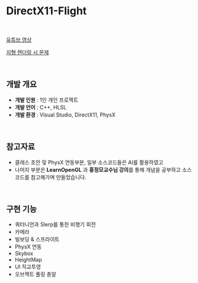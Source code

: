 # DirectX11-Flight

<br>

[유튜브 영상](https://youtu.be/oKvYUiVG-g8?si=Tr09Sb1_L0cLxAzb)

[지형 렌더링 시 문제](https://wandering-rumba-865.notion.site/DirectX11-26caba645d3280c59d1fcec67ec491bd)

<br>

## 개발 개요

- **개발 인원** : 1인 개인 프로젝트
- **개발 언어** : C++, HLSL
- **개발 환경** : Visual Studio, DirectX11, PhysX

<br>

## 참고자료
- 클래스 초안 및 PhysX 연동부분, 일부 소스코드들은 AI를 활용하였고
- 나머지 부분은 **LearnOpenGL** 과 **홍정모교수님 강의**를 통해 개념을 공부하고 소스코드를 참고해가며 만들었습니다.

<br>

## 구현 기능

- 쿼터니언과 Slerp를 통한 비행기 회전
- 카메라
- 빌보딩 & 스프라이트
- PhysX 연동
- Skybox
- HeightMap
- UI 직교투영
- 오브젝트 풀링 총알
